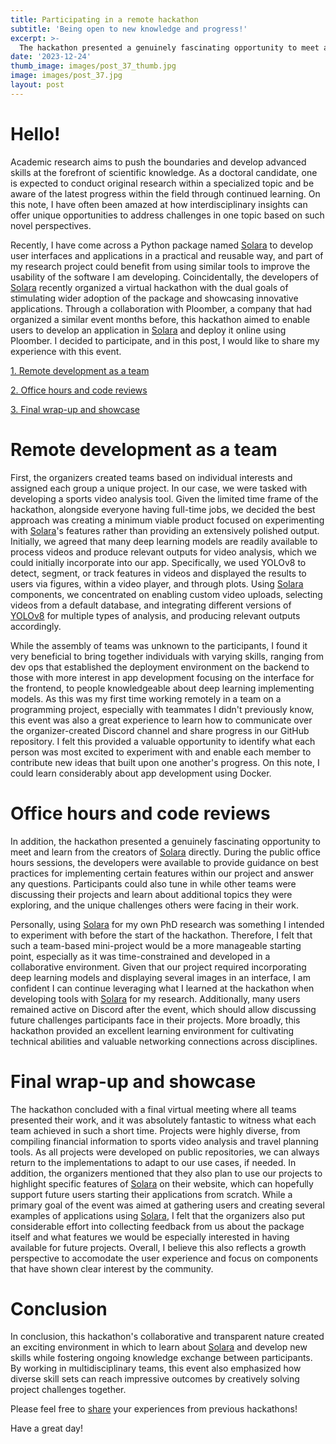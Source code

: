 ```yaml
---
title: Participating in a remote hackathon
subtitle: 'Being open to new knowledge and progress!'
excerpt: >-
  The hackathon presented a genuinely fascinating opportunity to meet and learn from the creators of Solara.
date: '2023-12-24'
thumb_image: images/post_37_thumb.jpg
image: images/post_37.jpg
layout: post
---
```



# Hello!

Academic research aims to push the boundaries and develop advanced skills at the forefront of scientific knowledge. As a doctoral candidate, one is expected to conduct original research within a specialized topic and be aware of the latest progress within the field through continued learning. On this note, I have often been amazed at how interdisciplinary insights can offer unique opportunities to address challenges in one topic based on such novel perspectives.

Recently, I have come across a Python package named [Solara](https://solara.dev/) to develop user interfaces and applications in a practical and reusable way, and part of my research project could benefit from using similar tools to improve the usability of the software I am developing. Coincidentally, the developers of [Solara](https://solara.dev/) recently organized a virtual hackathon with the dual goals of stimulating wider adoption of the package and showcasing innovative applications. Through a collaboration with Ploomber, a company that had organized a similar event months before, this hackathon aimed to enable users to develop an application in [Solara](https://solara.dev/) and deploy it online using Ploomber. I decided to participate, and in this post, I would like to share my experience with this event.



[1. Remote development as a team](#remote_dev)

[2. Office hours and code reviews](#office_hours)

[3. Final wrap-up and showcase](#showcase)


# <a name="remote_dev">Remote development as a team</a>

First, the organizers created teams based on individual interests and assigned each group a unique project. In our case, we were tasked with developing a sports video analysis tool. Given the limited time frame of the hackathon, alongside everyone having full-time jobs, we decided the best approach was creating a minimum viable product focused on experimenting with [Solara](https://solara.dev/)'s features rather than providing an extensively polished output. Initially, we agreed that many deep learning models are readily available to process videos and produce relevant outputs for video analysis, which we could initially incorporate into our app. Specifically, we used YOLOv8 to detect, segment, or track features in videos and displayed the results to users via figures, within a video player, and through plots. Using [Solara](https://solara.dev/) components, we concentrated on enabling custom video uploads, selecting videos from a default database, and integrating different versions of [YOLOv8](https://github.com/ultralytics/ultralytics) for multiple types of analysis, and producing relevant outputs accordingly.

While the assembly of teams was unknown to the participants, I found it very beneficial to bring together individuals with varying skills, ranging from dev ops that established the deployment environment on the backend to those with more interest in app development focusing on the interface for the frontend, to people knowledgeable about deep learning implementing models. As this was my first time working remotely in a team on a programming project, especially with teammates I didn't previously know, this event was also a great experience to learn how to communicate over the organizer-created Discord channel and share progress in our GitHub repository. I felt this provided a valuable opportunity to identify what each person was most excited to experiment with and enable each member to contribute new ideas that built upon one another's progress. On this note, I could learn considerably about app development using Docker.


# <a name="office_hours">Office hours and code reviews</a>

In addition, the hackathon presented a genuinely fascinating opportunity to meet and learn from the creators of [Solara](https://solara.dev/) directly. During the public office hours sessions, the developers were available to provide guidance on best practices for implementing certain features within our project and answer any questions. Participants could also tune in while other teams were discussing their projects and learn about additional topics they were exploring, and the unique challenges others were facing in their work.

Personally, using [Solara](https://solara.dev/) for my own PhD research was something I intended to experiment with before the start of the hackathon. Therefore, I felt that such a team-based mini-project would be a more manageable starting point, especially as it was time-constrained and developed in a collaborative environment. Given that our project required incorporating deep learning models and displaying several images in an interface, I am confident I can continue leveraging what I learned at the hackathon when developing tools with [Solara](https://solara.dev/) for my research. Additionally, many users remained active on Discord after the event, which should allow discussing future challenges participants face in their projects. More broadly, this hackathon provided an excellent learning environment for cultivating technical abilities and valuable networking connections across disciplines.


# <a name="showcase">Final wrap-up and showcase</a>

The hackathon concluded with a final virtual meeting where all teams presented their work, and it was absolutely fantastic to witness what each team achieved in such a short time. Projects were highly diverse, from compiling financial information to sports video analysis and travel planning tools. As all projects were developed on public repositories, we can always return to the implementations to adapt to our use cases, if needed. In addition, the organizers mentioned that they also plan to use our projects to highlight specific features of [Solara](https://solara.dev/) on their website, which can hopefully support future users starting their applications from scratch. While a primary goal of the event was aimed at gathering users and creating several examples of applications using [Solara](https://solara.dev/), I felt that the organizers also put considerable effort into collecting feedback from us about the package itself and what features we would be especially interested in having available for future projects. Overall, I believe this also reflects a growth perspective to accomodate the user experience and focus on components that have shown clear interest by the community.


# Conclusion

In conclusion, this hackathon's collaborative and transparent nature created an exciting environment in which to learn about [Solara](https://solara.dev/) and develop new skills while fostering ongoing knowledge exchange between participants. By working in multidisciplinary teams, this event also emphasized how diverse skill sets can reach impressive outcomes by creatively solving project challenges together.

Please feel free to [share](https://twitter.com/_franciscomcm) your experiences from previous hackathons!

Have a great day!
